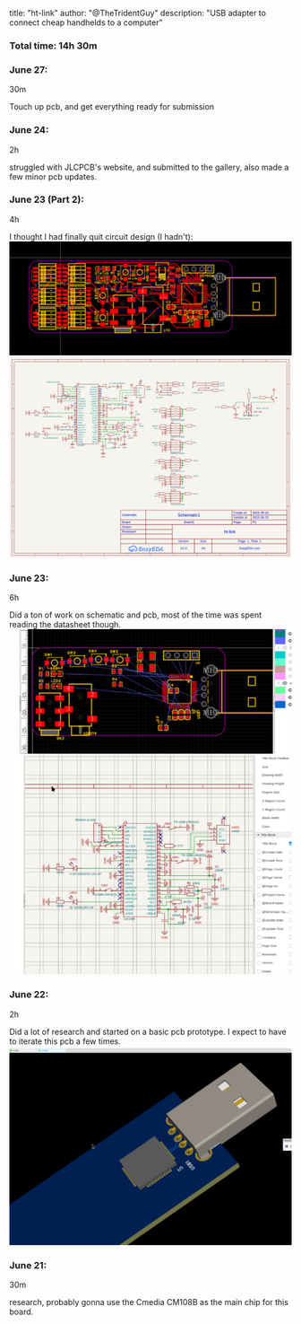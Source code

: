 title: "ht-link"
author: "@TheTridentGuy"
description: "USB adapter to connect cheap handhelds to a computer"
### Total time: 14h 30m
### June 27:
30m

Touch up pcb, and get everything ready for submission

### June 24:
2h

struggled with JLCPCB's website, and submitted to the gallery, also made a few minor pcb updates.


### June 23 (Part 2):
4h

I thought I had finally quit circuit design (I hadn't):
![](images/pcb3.png)
![](images/sch2.png)

### June 23:
6h

Did a ton of work on schematic and pcb, most of the time was spent reading the datasheet though.
![](images/pcb2.png)![](images/sch1.png)

### June 22:
2h

Did a lot of research and started on a basic pcb prototype. I expect to have to iterate this pcb a few times.
![](images/pcb1.png)

### June 21: 
30m

research, probably gonna use the Cmedia CM108B as the main chip for this board.
